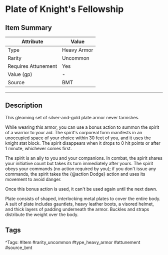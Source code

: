 # Plate of Knight's Fellowship

## Item Summary

| Attribute            | Value                        |
|----------------------|------------------------------|
| Type                 | Heavy Armor |
| Rarity               | Uncommon             |
| Requires Attunement  | Yes                |
| Value (gp)           | -    |
| Source               | BMT |

---

## Description

This gleaming set of silver-and-gold plate armor never tarnishes.

While wearing this armor, you can use a bonus action to summon the spirit of a warrior to your aid. The spirit's corporeal form manifests in an unoccupied space of your choice within 30 feet of you, and it uses the knight stat block. The spirit disappears when it drops to 0 hit points or after 1 minute, whichever comes first.

The spirit is an ally to you and your companions. In combat, the spirit shares your initiative count but takes its turn immediately after yours. The spirit obeys your commands (no action required by you); if you don't issue any commands, the spirit takes the {@action Dodge} action and uses its movement to avoid danger.

Once this bonus action is used, it can't be used again until the next dawn.

Plate consists of shaped, interlocking metal plates to cover the entire body. A suit of plate includes gauntlets, heavy leather boots, a visored helmet, and thick layers of padding underneath the armor. Buckles and straps distribute the weight over the body.

## Tags

^Tags: #item #rarity_uncommon #type_heavy_armor #attunement #source_bmt
